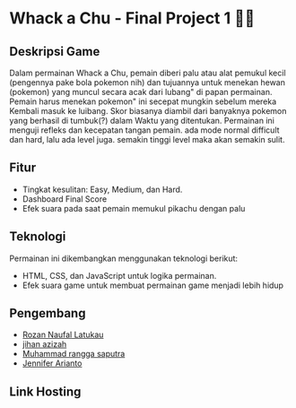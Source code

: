 # Whack a Chu - Final Project 1 🐹💛

## Deskripsi Game
Dalam permainan Whack a Chu, pemain diberi palu atau alat pemukul kecil (pengennya pake bola pokemon nih) dan tujuannya untuk menekan hewan (pokemon) yang muncul secara acak dari lubang" di papan permainan. Pemain harus menekan pokemon" ini secepat mungkin sebelum mereka Kembali masuk ke luibang. Skor biasanya diambil dari banyaknya pokemon yang berhasil di tumbuk(?) dalam Waktu yang ditentukan. Permainan ini menguji refleks dan kecepatan tangan pemain. ada mode normal difficult dan hard, lalu ada level juga. 
semakin tinggi level maka akan semakin sulit.

## Fitur 
- Tingkat kesulitan: Easy, Medium, dan Hard.
- Dashboard Final Score
- Efek suara pada saat pemain memukul pikachu dengan palu

## Teknologi 
Permainan ini dikembangkan menggunakan teknologi berikut:

- HTML, CSS, dan JavaScript untuk logika permainan.
- Efek suara game untuk membuat permainan game menjadi lebih hidup

## Pengembang 

- [Rozan Naufal Latukau]()
- [jihan azizah]()
- [Muhammad rangga saputra]()
- [Jennifer Arianto]()

## Link Hosting

